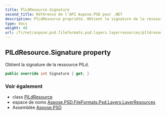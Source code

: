 ```yaml
---
title: PlLdResource.Signature
second_title: Référence de l'API Aspose.PSD pour .NET
description: PlLdResource propriété. Obtient la signature de la ressource PlLd.
type: docs
weight: 40
url: /fr/net/aspose.psd.fileformats.psd.layers.layerresources/plldresource/signature/
---
```

## PlLdResource.Signature property

Obtient la signature de la ressource PlLd.

```csharp
public override int Signature { get; }
```

### Voir également

* class [PlLdResource](../)
* espace de noms [Aspose.PSD.FileFormats.Psd.Layers.LayerResources](../../plldresource/)
* Assemblée [Aspose.PSD](../../../)


